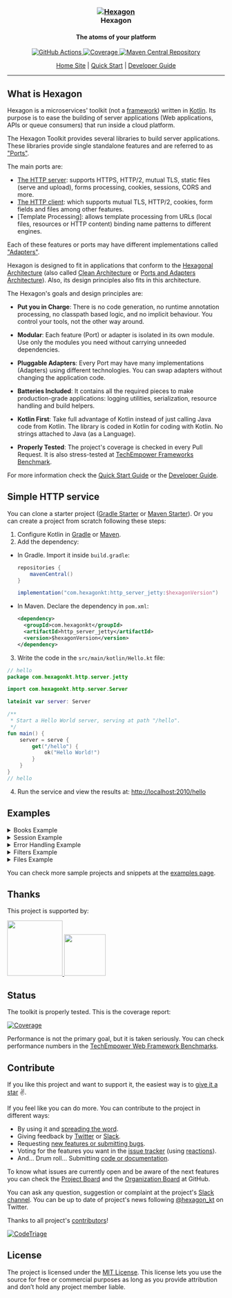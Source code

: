 
<h3 align="center">
  <a href="https://hexagonkt.com">
    <img alt="Hexagon" src="https://hexagonkt.com/tile-small.png" />
  </a>
  <br>
  Hexagon
</h3>

<h4 align="center">The atoms of your platform</h4>

<p align="center">
  <a href="https://github.com/hexagonkt/hexagon/actions">
    <img
      alt="GitHub Actions"
      src="https://github.com/hexagonkt/hexagon/workflows/Release/badge.svg" />
  </a>
  <a href="https://hexagonkt.com/jacoco">
    <img src="https://hexagonkt.com/img/coverage.svg" alt="Coverage" />
  </a>
  <a href="https://search.maven.org/search?q=g:com.hexagonkt">
    <img src="https://hexagonkt.com/img/download.svg" alt="Maven Central Repository" />
  </a>
</p>

<p align="center">
  <a href="https://hexagonkt.com">Home Site</a> |
  <a href="https://hexagonkt.com/quick_start">Quick Start</a> |
  <a href="https://hexagonkt.com/developer_guide">Developer Guide</a>
</p>

---

## What is Hexagon

Hexagon is a microservices' toolkit (not a [framework]) written in [Kotlin]. Its purpose is to ease
the building of server applications (Web applications, APIs or queue consumers) that run inside a
cloud platform.

The Hexagon Toolkit provides several libraries to build server applications. These libraries provide
single standalone features and are referred to as ["Ports"][Ports and Adapters Architecture].

The main ports are:

* [The HTTP server]: supports HTTPS, HTTP/2, mutual TLS, static files (serve and upload), forms
  processing, cookies, sessions, CORS and more.
* [The HTTP client]: which supports mutual TLS, HTTP/2, cookies, form fields and files among other
  features.
* [Template Processing]: allows template processing from URLs (local files, resources or HTTP
  content) binding name patterns to different engines.

Each of these features or ports may have different implementations called
["Adapters"][Ports and Adapters Architecture].

Hexagon is designed to fit in applications that conform to the [Hexagonal Architecture] (also called
[Clean Architecture] or [Ports and Adapters Architecture]). Also, its design principles also fits in
this architecture.

The Hexagon's goals and design principles are:

* **Put you in Charge**: There is no code generation, no runtime annotation processing, no classpath
  based logic, and no implicit behaviour. You control your tools, not the other way around.

* **Modular**: Each feature (Port) or adapter is isolated in its own module. Use only the modules
  you need without carrying unneeded dependencies.

* **Pluggable Adapters**: Every Port may have many implementations (Adapters) using different
  technologies. You can swap adapters without changing the application code.

* **Batteries Included**: It contains all the required pieces to make production-grade applications:
  logging utilities, serialization, resource handling and build helpers.

* **Kotlin First**: Take full advantage of Kotlin instead of just calling Java code from Kotlin. The
  library is coded in Kotlin for coding with Kotlin. No strings attached to Java (as a Language).

* **Properly Tested**: The project's coverage is checked in every Pull Request. It is also
  stress-tested at [TechEmpower Frameworks Benchmark][benchmark].

For more information check the [Quick Start Guide] or the [Developer Guide].

[framework]: https://stackoverflow.com/a/3057818/973418
[Kotlin]: http://kotlinlang.org
[The HTTP server]: http://hexagonkt.com/port_http_server
[The HTTP client]: http://hexagonkt.com/port_http_client
[Hexagonal Architecture]: http://fideloper.com/hexagonal-architecture
[Clean Architecture]: https://8thlight.com/blog/uncle-bob/2012/08/13/the-clean-architecture.html
[Ports and Adapters Architecture]: https://herbertograca.com/2017/09/14/ports-adapters-architecture
[Quick Start Guide]: http://hexagonkt.com/quick_start
[Developer Guide]: http://hexagonkt.com/developer_guide

## Simple HTTP service

You can clone a starter project ([Gradle Starter] or [Maven Starter]). Or you can create a project
from scratch following these steps:

1. Configure Kotlin in [Gradle][Setup Gradle] or [Maven][Setup Maven].
2. Add the dependency:

  * In Gradle. Import it inside `build.gradle`:

    ```groovy
    repositories {
        mavenCentral()
    }

    implementation("com.hexagonkt:http_server_jetty:$hexagonVersion")
    ```

  * In Maven. Declare the dependency in `pom.xml`:

    ```xml
    <dependency>
      <groupId>com.hexagonkt</groupId>
      <artifactId>http_server_jetty</artifactId>
      <version>$hexagonVersion</version>
    </dependency>
    ```

3. Write the code in the `src/main/kotlin/Hello.kt` file:

```kotlin
// hello
package com.hexagonkt.http.server.jetty

import com.hexagonkt.http.server.Server

lateinit var server: Server

/**
 * Start a Hello World server, serving at path "/hello".
 */
fun main() {
    server = serve {
        get("/hello") {
            ok("Hello World!")
        }
    }
}
// hello
```

4. Run the service and view the results at: [http://localhost:2010/hello][Endpoint]

[Gradle Starter]: https://github.com/hexagonkt/gradle_starter
[Maven Starter]: https://github.com/hexagonkt/maven_starter
[Setup Gradle]: https://kotlinlang.org/docs/reference/using-gradle.html
[Setup Maven]: https://kotlinlang.org/docs/reference/using-maven.html
[Endpoint]: http://localhost:2010/hello

## Examples

<details>
<summary>Books Example</summary>

A simple CRUD example showing how to manage book resources. Here you can check the
[full test](port_http_server/src/test/kotlin/examples/BooksTest.kt).

```kotlin
// books
data class Book(val author: String, val title: String)

private val books: MutableMap<Int, Book> = linkedMapOf(
    100 to Book("Miguel de Cervantes", "Don Quixote"),
    101 to Book("William Shakespeare", "Hamlet"),
    102 to Book("Homer", "The Odyssey")
)

val server: Server = Server(adapter) {
    post("/books") {
        // Require fails if parameter does not exists
        val author = queryParameters.require("author")
        val title = queryParameters.require("title")
        val id = (books.keys.maxOrNull() ?: 0) + 1
        books += id to Book(author, title)
        send(201, id)
    }

    get("/books/{id}") {
        val bookId = pathParameters.require("id").toInt()
        val book = books[bookId]
        if (book != null)
            // ok() is a shortcut to send(200)
            ok("Title: ${book.title}, Author: ${book.author}")
        else
            send(404, "Book not found")
    }

    put("/books/{id}") {
        val bookId = pathParameters.require("id").toInt()
        val book = books[bookId]
        if (book != null) {
            books += bookId to book.copy(
                author = queryParameters["author"] ?: book.author,
                title = queryParameters["title"] ?: book.title
            )

            ok("Book with id '$bookId' updated")
        }
        else {
            send(404, "Book not found")
        }
    }

    delete("/books/{id}") {
        val bookId = pathParameters.require("id").toInt()
        val book = books[bookId]
        books -= bookId
        if (book != null)
            ok("Book with id '$bookId' deleted")
        else
            send(404, "Book not found")
    }

    // Matches path's requests with *any* HTTP method as a fallback (return 404 instead 405)
    any("/books/{id}") { send(405) }

    get("/books") { ok(books.keys.joinToString(" ", transform = Int::toString)) }
}
// books
```
</details>

<details>
<summary>Session Example</summary>

Example showing how to use sessions. Here you can check the
[full test](port_http_server/src/test/kotlin/examples/SessionTest.kt).

```kotlin
// session
val server: Server = Server(adapter, ServerSettings(features = setOf(SESSIONS))) {
    path("/session") {
        get("/id") { ok(session.id ?: "null") }
        get("/access") { ok(session.lastAccessedTime?.toString() ?: "null") }
        get("/new") { ok(session.isNew()) }

        path("/inactive") {
            get { ok(session.maxInactiveInterval ?: "null") }

            put("/{time}") {
                session.maxInactiveInterval = pathParameters.require("time").toInt()
            }
        }

        get("/creation") { ok(session.creationTime ?: "null") }
        post("/invalidate") { session.invalidate() }

        path("/{key}") {
            put("/{value}") {
                session.set(pathParameters.require("key"), pathParameters.require("value"))
            }

            get { ok(session.get(pathParameters.require("key")).toString()) }
            delete { session.remove(pathParameters.require("key")) }
        }

        get {
            val attributes = session.attributes
            val attributeTexts = attributes.entries.map { it.key + " : " + it.value }

            response.headers["attributes"] = attributeTexts.joinToString(", ")
            response.headers["attribute values"] = attributes.values.joinToString(", ")
            response.headers["attribute names"] = attributes.keys.joinToString(", ")

            response.headers["creation"] = session.creationTime.toString()
            response.headers["id"] = session.id ?: ""
            response.headers["last access"] = session.lastAccessedTime.toString()

            response.status = 200
        }
    }
}
// session
```
</details>

<details>
<summary>Error Handling Example</summary>

Code to show how to handle callback exceptions and HTTP error codes. Here you can check the
[full test](port_http_server/src/test/kotlin/examples/ErrorsTest.kt).

```kotlin
// errors
class CustomException : IllegalArgumentException()

val server: Server = Server(adapter) {
    error(UnsupportedOperationException::class) {
        response.headers["error"] = it.message ?: it.javaClass.name
        send(599, "Unsupported")
    }

    error(IllegalArgumentException::class) {
        response.headers["runtimeError"] = it.message ?: it.javaClass.name
        send(598, "Runtime")
    }

    // Catching `Exception` handles any unhandled exception before (it has to be the last)
    error(Exception::class) { send(500, "Root handler") }

    // It is possible to execute a handler upon a given status code before returning
    error(588) { send(578, "588 -> 578") }

    get("/exception") { throw UnsupportedOperationException("error message") }
    get("/baseException") { throw CustomException() }
    get("/unhandledException") { error("error message") }

    get("/halt") { halt("halted") }
    get("/588") { halt(588) }
}
// errors
```
</details>

<details>
<summary>Filters Example</summary>

This example shows how to add filters before and after route execution. Here you can check the
[full test](port_http_server/src/test/kotlin/examples/FiltersTest.kt).

```kotlin
// filters
private val users: Map<String, String> = mapOf(
    "Turing" to "London",
    "Dijkstra" to "Rotterdam"
)

private val server: Server = Server(adapter) {
    before { attributes["start"] = nanoTime() }

    before("/protected/*") {
        val authorization = request.headers["Authorization"] ?: halt(401, "Unauthorized")
        val credentials = authorization.removePrefix("Basic ")
        val userPassword = String(Base64.getDecoder().decode(credentials)).split(":")

        // Parameters set in call attributes are accessible in other filters and routes
        attributes["username"] = userPassword[0]
        attributes["password"] = userPassword[1]
    }

    // All matching filters are run in order unless call is halted
    before("/protected/*") {
        if(users[attributes["username"]] != attributes["password"])
            halt(403, "Forbidden")
    }

    get("/protected/hi") { ok("Hello ${attributes["username"]}!") }

    // After filters are ran even if request was halted before
    after { response.headers["time"] = nanoTime() - attributes["start"] as Long }
}
// filters
```
</details>

<details>
<summary>Files Example</summary>

The following code shows how to serve resources and receive files. Here you can check the
[full test](https://github.com/hexagonkt/hexagon/blob/master/port_http_server/src/test/kotlin/examples/FilesTest.kt).

```kotlin
// files
private val server: Server = Server(adapter) {
    path("/static") {
        get("/files/*", URL("classpath:assets")) // Serve `assets` resources on `/html/*`
        get("/resources/*", File(directory)) // Serve `test` folder on `/pub/*`
    }

    get("/html/*", URL("classpath:assets")) // Serve `assets` resources on `/html/*`
    get("/pub/*", File(directory)) // Serve `test` folder on `/pub/*`
    get(URL("classpath:public")) // Serve `public` resources folder on `/*`

    post("/multipart") { ok(request.parts.keys.joinToString(":")) }

    post("/file") {
        val part = request.parts.values.first()
        val content = part.inputStream.reader().readText()
        ok(content)
    }

    post("/form") {
        fun serializeMap(map: Map<String, List<String>>): List<String> = listOf(
            map.map { "${it.key}:${it.value.joinToString(",")}}" }.joinToString("\n")
        )

        val queryParams = serializeMap(queryParametersValues)
        val formParams = serializeMap(formParametersValues)

        response.headersValues["queryParams"] = queryParams
        response.headersValues["formParams"] = formParams
    }
}
// files
```
</details>

You can check more sample projects and snippets at the [examples page].

[examples page]: https://hexagonkt.com/examples/example_projects

## Thanks

This project is supported by:

<a href="https://www.digitalocean.com/?utm_medium=opensource&utm_source=Hexagon-Toolkit">
  <img
    height="128px"
    src=
      "https://opensource.nyc3.cdn.digitaloceanspaces.com/attribution/assets/SVG/DO_Logo_vertical_blue.svg">
</a>

<a href="https://www.jetbrains.com/?from=Hexagon-Toolkit">
  <img
    height="96px"
    src="https://hexagonkt.com/img/sponsors/jetbrains-variant-4.svg">
</a>

## Status

The toolkit is properly tested. This is the coverage report:

[![Coverage]][CoverageReport]

Performance is not the primary goal, but it is taken seriously. You can check performance numbers
in the [TechEmpower Web Framework Benchmarks][benchmark].

[Coverage]: https://hexagonkt.com/img/coverage.svg
[CoverageReport]: https://hexagonkt.com/jacoco
[benchmark]: https://www.techempower.com/benchmarks

## Contribute

If you like this project and want to support it, the easiest way is to [give it a star] :v:.

If you feel like you can do more. You can contribute to the project in different ways:

* By using it and [spreading the word][@hexagon_kt].
* Giving feedback by [Twitter][@hexagon_kt] or [Slack].
* Requesting [new features or submitting bugs][issues].
* Voting for the features you want in the [issue tracker][issues] (using [reactions]).
* And... Drum roll... Submitting [code or documentation][contributing].

To know what issues are currently open and be aware of the next features you can check the
[Project Board] and the [Organization Board] at GitHub.

You can ask any question, suggestion or complaint at the project's [Slack channel][Slack]. You can
be up to date of project's news following [@hexagon_kt] on Twitter.

Thanks to all project's [contributors]!

[![CodeTriage](https://www.codetriage.com/hexagonkt/hexagon/badges/users.svg)][CodeTriage]

[give it a star]: https://github.com/hexagonkt/hexagon/stargazers
[@hexagon_kt]: https://twitter.com/hexagon_kt
[Slack]: https://kotlinlang.slack.com/messages/hexagon
[issues]: https://github.com/hexagonkt/hexagon/issues
[reactions]: https://github.com/blog/2119-add-reactions-to-pull-requests-issues-and-comments
[contributing]: https://github.com/hexagonkt/hexagon/contribute
[Project Board]: https://github.com/hexagonkt/hexagon/projects/1
[Organization Board]: https://github.com/orgs/hexagonkt/projects/1
[contributors]: https://github.com/hexagonkt/hexagon/graphs/contributors
[CodeTriage]: https://www.codetriage.com/hexagonkt/hexagon

## License

The project is licensed under the [MIT License]. This license lets you use the source for free or
commercial purposes as long as you provide attribution and don’t hold any project member liable.

[MIT License]: license.md
